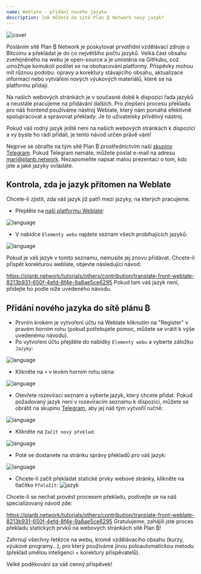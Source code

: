 ```yaml
---
name: Weblate - přidání nového jazyka
description: Jak můžete do sítě Plan ₿ Network nový jazyk?
---
```

![cover](assets/cover.webp)

Posláním sítě Plan ₿ Network je poskytovat prvotřídní vzdělávací zdroje o Bitcoinu a překládat je do co největšího počtu jazyků. Velká část obsahu zveřejněného na webu je open-source a je umístěna na GitHubu, což umožňuje komukoli podílet se na obohacování platformy. Příspěvky mohou mít různou podobu: opravy a korektury stávajícího obsahu, aktualizace informací nebo vytváření nových výukových materiálů, které se na platformu přidají.

Na našich webových stránkách je v současné době k dispozici řada jazyků a neustále pracujeme na přidávání dalších. Pro zlepšení procesu překladu pro náš frontend používáme nástroj Weblate, který nám pomáhá efektivně spolupracovat a spravovat překlady. Je to uživatelsky přívětivý nástroj.

Pokud váš rodný jazyk ještě není na našich webových stránkách k dispozici a vy byste ho rádi přidali, je tento návod určen právě vám!

Nejprve se obraťte na tým sítě Plan ₿ prostřednictvím naší [skupiny Telegram](https://t.me/PlanBNetwork_ContentBuilder). Pokud Telegram nemáte, můžete poslat e-mail na adresu mari@planb.network. Nezapomeňte napsat malou prezentaci o tom, kdo jste a jaké jazyky ovládáte.

## Kontrola, zda je jazyk přítomen na Weblate

Chcete-li zjistit, zda váš jazyk již patří mezi jazyky, na kterých pracujeme.


- Přejděte na [naši platformu Weblate](https://weblate.planb.network/projects/planb-network-website/):

![language](assets/01.webp)


- V nabídce `Elementy webu` najdete seznam všech probíhajících jazyků:

![language](assets/02.webp)

Pokud je váš jazyk v tomto seznamu, nemusíte jej znovu přidávat. Chcete-li přispět korekturou weblate, objevte následující návod:

https://planb.network/tutorials/others/contribution/translate-front-weblate-8213b931-650f-4efd-8f4e-9a8ae5ce6295
Pokud tam váš jazyk není, přidejte ho podle níže uvedeného návodu.

## Přidání nového jazyka do sítě plánu ₿


- Prvním krokem je vytvoření účtu na Weblate kliknutím na "Register" v pravém horním rohu (pokud potřebujete pomoc, můžete se vrátit k výše uvedenému návodu).
- Po vytvoření účtu přejděte do nabídky `Elementy webu` a vyberte záložku `Jazyky`:

![language](assets/03.webp)


- Klikněte na `+` v levém horním rohu okna:

![language](assets/04.webp)


- Otevřete rozevírací seznam a vyberte jazyk, který chcete přidat. Pokud požadovaný jazyk není v rozevíracím seznamu k dispozici, můžete se obrátit na skupinu [Telegram](https://t.me/PlanBNetwork_ContentBuilder), aby jej náš tým vytvořil ručně:

![language](assets/05.webp)


- Klikněte na `Začít nový překlad`:

![language](assets/06.webp)


- Poté se dostanete na stránku správy překladů pro váš jazyk:

![language](assets/07.webp)


- Chcete-li začít překládat statické prvky webové stránky, klikněte na tlačítko `Přeložit`: ![jazyk](assets/08.webp)

Chcete-li se nechat provést procesem překladu, podívejte se na náš specializovaný návod zde:

https://planb.network/tutorials/others/contribution/translate-front-weblate-8213b931-650f-4efd-8f4e-9a8ae5ce6295
Gratulujeme, zahájili jste proces překladu statických prvků na webových stránkách sítě Plan ₿!

Zahrnují všechny řetězce na webu, kromě vzdělávacího obsahu (kurzy, výukové programy...), pro který používáme jinou poloautomatickou metodu (překlad umělou inteligencí + korektury přispěvatelů).

Velké poděkování za váš cenný příspěvek!
